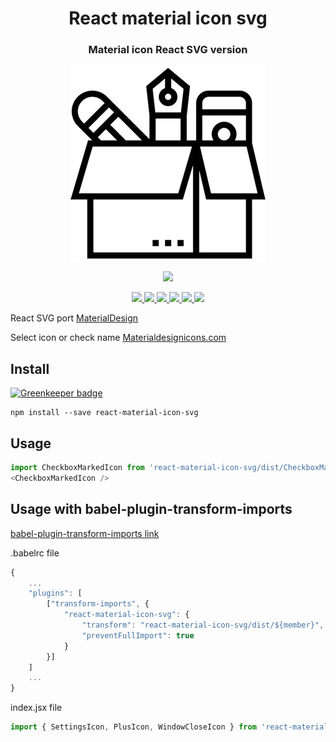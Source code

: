 <h1 align="center">
  React material icon svg
</h1>

<h3 align="center">
  Material icon React SVG version
</h3>

<p align="center">
  <a href="https://github.com/vaeum/react-material-icon-svg">
    <img src="cover.png?raw=true">
  </a>
</p>

<p align="center">
  <a href="https://nodei.co/npm/react-material-icon-svg/">
    <img src="https://nodei.co/npm/react-material-icon-svg.png?downloads=true&downloadRank=true&stars=true">
  </a>
</p>

<p align="center">
  <a href="https://travis-ci.org/vaeum/react-material-icon-svg/">
    <img src="https://travis-ci.org/vaeum/react-material-icon-svg.svg?branch=master">
  </a>
  <a href="https://www.npmjs.com/package/react-material-icon-svg">
    <img src="https://img.shields.io/npm/v/react-material-icon-svg.svg">
  </a>
  <a href="https://www.npmjs.com/package/react-material-icon-svg">
    <img src="https://img.shields.io/npm/dm/react-material-icon-svg.svg">
  </a>
  <a href="http://prose.io/#vaeum/react-material-icon-svg">
    <img src="https://img.shields.io/badge/edit-prose.io-blue.svg">
  </a>
  <a href="https://unpkg.com/react-material-icon-svg/">
    <img src="https://img.shields.io/badge/unpkg-com-green.svg">
  </a>  
  <a href="https://github.com/vaeum/react-material-icon-svg/issues">
    <img src="https://img.shields.io/github/issues/vaeum/react-material-icon-svg.svg">
  </a>
</p>

React SVG port [MaterialDesign](https://github.com/Templarian/MaterialDesign/)

Select icon or check name [Materialdesignicons.com](https://materialdesignicons.com/)

## Install

[![Greenkeeper badge](https://badges.greenkeeper.io/vaeum/react-material-icon-svg.svg)](https://greenkeeper.io/)

```
npm install --save react-material-icon-svg
```

## Usage

```javascript
import CheckboxMarkedIcon from 'react-material-icon-svg/dist/CheckboxMarkedIcon';
<CheckboxMarkedIcon />
```

## Usage with babel-plugin-transform-imports

[babel-plugin-transform-imports link](https://www.npmjs.com/package/babel-plugin-transform-imports)

.babelrc file

```javascript
{
	...
    "plugins": [
        ["transform-imports", {
            "react-material-icon-svg": {
                "transform": "react-material-icon-svg/dist/${member}",
                "preventFullImport": true
            }
        }]
    ]
    ...
}
```

index.jsx file

```javascript
import { SettingsIcon, PlusIcon, WindowCloseIcon } from 'react-material-icon-svg';
```
